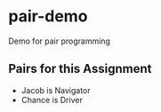 # pair-demo
Demo for pair programming

## Pairs for this Assignment
  - Jacob is Navigator
  - Chance is Driver
